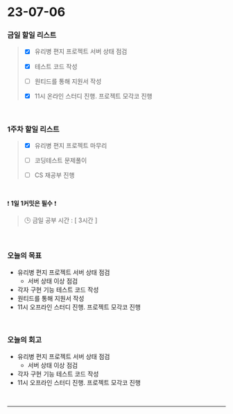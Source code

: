 # 23-07-06
### 금일 할일 리스트
> - [x]  유리병 편지 프로젝트 서버 상태 점검
>
> - [x]  테스트 코드 작성
>
> - [ ]  원티드를 통해 지원서 작성
>
> - [x]  11시 온라인 스터디 진행. 프로젝트 모각코 진행


<br/>

### 1주차 할일 리스트  
> - [x]  유리병 편지 프로젝트 마무리 
>
> - [ ]  코딩테스트 문제풀이
>
> - [ ]  CS 재공부 진행

<br/>

❗ **1일 1커밋은 필수** ❗
> 🕒 금일 공부 시간 : [ 3시간 ]
  
<br/>

### 오늘의 목표
- 유리병 편지 프로젝트 서버 상태 점검
    - 서버 상태 이상 점검
- 각자 구현 기능 테스트 코드 작성
- 원티드를 통해 지원서 작성
- 11시 오프라인 스터디 진행. 프로젝트 모각코 진행

<br>

### 오늘의 회고
- 유리병 편지 프로젝트 서버 상태 점검
    - 서버 상태 이상 점검
- 각자 구현 기능 테스트 코드 작성
- 11시 오프라인 스터디 진행. 프로젝트 모각코 진행


<br/>

------------  
